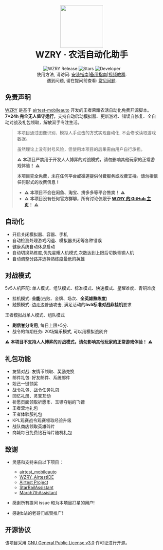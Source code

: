 <div align="center">
  <h1 align="center">
    <img src="https://cndaqiang.github.io/wzry.doc/wzry.favicon.png" width="140">
    <br/>
    WZRY · 农活自动化助手
  </h1>
</div>
<div align="center">
  <img alt="WZRY Release" src="https://img.shields.io/github/v/release/cndaqiang/WZRY?style=flat-square&color=ff7fbf&label=WZRY" />
  <img alt="Stars" src="https://img.shields.io/github/stars/cndaqiang/WZRY?style=flat-square&color=66bb6a&label=Stars" />
  <img alt="Developer" src="https://img.shields.io/badge/cndaqiang-blue?style=flat-square&color=4096d8&label=Developer" />
</div>

<div align="center">
使用方法, 请访问: <a href="https://wzry-doc.pages.dev/guide/install/">安装指南</a>|<a href="https://wzrydoc.readthedocs.io/">备用指南</a>|<a href="https://www.bilibili.com/video/BV1JmcteBEUS">视频教程</a>.
<br/>
遇到问题, 请在提问前查看: <a href="https://wzry-doc.pages.dev/qa/qa/">常见问题</a>.
<br/>
</div>

## 免责声明
[WZRY](https://github.com/cndaqiang/WZRY) 是基于 [airtest-mobileauto](https://github.com/cndaqiang/airtest_mobileauto) 开发的王者荣耀农活自动化免费开源脚本。**7*24h 完全无人值守运行**，支持自动启动模拟器、更新游戏、错误自修复、全自动对战及礼包领取，解放双手专注生活。

> 本项目通过图像识别、模拟人手点击的方式实现自动化, 不会修改读取游戏数据。
>
> 虽然理论上没有封号风险，但使用本项目的后果需由用户自行承担。
>
> ⚠️ **本项目严禁用于开发人人博弈的对战模式，请勿影响其他玩家的正常游戏体验！** ⚠️  
>
> **本项目完全免费，未在任何平台或渠道提供付费服务或收费支持。请勿相信任何形式的收费信息！**  
> * ⚠️ **本项目不会在闲鱼、淘宝、拼多多等平台售卖！** ⚠️  
> * ⚠️ **本项目没有任何官方群聊，所有讨论仅限于 [WZRY 的 GitHub 主页](https://github.com/cndaqiang/WZRY)！** ⚠️  

## 自动化

* 开启关闭模拟器、容器、手机
* 自动检测处理游戏闪退、模拟器关闭等各种错误
* 健康系统自动休息启动
* 自动切换熟练度,优先星耀人机模式,次数达到上限后切换青铜人机
* 自动调整分路并选择熟练度最低的英雄

## 对战模式

5v5人机匹配: 单人模式、组队模式、标准模式、快速模式、星耀难度、青铜难度

- 挂机模式: **全能**(击败、金牌、场次、**全英雄熟练度**)
- 触摸模式: 边走边普通攻击, 满足活动的**5v5标准对战非挂机**要求

王者模拟战单人模式、组队模式

- **刷信誉分专用**, 每日上限+5分. 
- 战令的每期任务: 20场娱乐模式, 可以用模拟战刷齐


⚠️ **本项目不支持人人博弈的对战模式，请勿影响其他玩家的正常游戏体验！** ⚠️  

## 礼包功能

* 友情对战: 友情币领取、奖励兑换
* 邮件礼包: 好友邮件、系统邮件
* 妲己一键领奖
* 战令礼包、战令任务礼包
* 回忆礼册、灵宝互动
* 祈愿页面领取祈愿币、玉镖夺魁的飞镖
* 王者营地礼包
* 王者体验服礼包
* KPL观赛战令观赛领取经验升级
* 战队商店领取英雄碎片
* 商城每日免费钻石碎片随机礼包

## 致谢
- 灵感和支持来自以下项目：  
  - [airtest_mobileauto](https://github.com/cndaqiang/airtest_mobileauto)  
  - [WZRY_AirtestIDE](https://github.com/XRSec/WZRY_AirtestIDE)  
  - [Airtest Project](https://github.com/AirtestProject)
  - [StarRailAssistant](https://github.com/Starry-Wind/StarRailAssistant)
  - [March7thAssistant](https://github.com/moesnow/March7thAssistant)

- 感谢所有提问 issue 和为本项目打星的用户!
- 感谢b站的老哥们点赞推广!

## 开源协议

该项目采用 [GNU General Public License v3.0](https://www.gnu.org/licenses/gpl-3.0.html) 许可证进行开源。